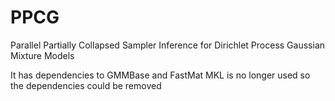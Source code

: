 # PPCG
Parallel Partially Collapsed Sampler Inference for Dirichlet Process Gaussian Mixture Models

It has dependencies to GMMBase and FastMat
MKL is no longer used so the dependencies could be removed
